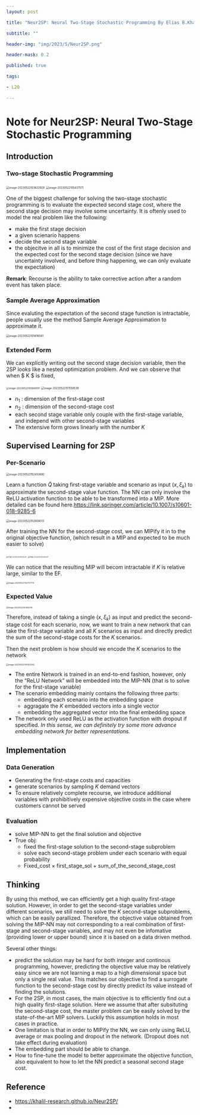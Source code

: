 ```yaml
---
layout: post

title: "Neur2SP: Neural Two-Stage Stochastic Programming By Elias B.Khalil"

subtitle: ""

header-img: "img/2023/5/Neur2SP.png"

header-mask: 0.2

published: true

tags:

- L20

---
```


# Note for Neur2SP: Neural Two-Stage Stochastic Programming

## Introduction

### Two-stage Stochastic Programming 

<img src="https://github.com/xiong-p/xiong-p.github.io/raw/master/_posts/2023/5/Neur2SP/assets/image-20230522103622929.png" alt="image-20230522103622929" style="zoom:50%;" />

<img src="https://github.com/xiong-p/xiong-p.github.io/raw/master/_posts/2023/5/Neur2SP/assets/image-20230522105437571.png" alt="image-20230522105437571" style="zoom:50%;" />

One of the biggest challenge for solving the two-stage stochastic programming is to evaluate the expected second stage cost, where the second stage decision may involve some uncertainty. It is oftenly used to model the real problem like the following:

- make the first stage decision
- a given scienario happens
- decide the second stage variable
- the objecitve in all is to minimize the cost of the first stage decision and the expected cost for the second stage decision (since we have uncertainty involved, and before thing happening, we can only evaluate the expectation)

**Remark**: Recourse is the ability to take corrective action after a random event has taken place.

### Sample Average Approximation

Since evaluting the expectation of the second stage function is intractable, people usually use the method Sample Average Approximation to approximate it.

<img src="https://github.com/xiong-p/xiong-p.github.io/raw/master/_posts/2023/5/Neur2SP/assets/image-20230522105616541.png" alt="image-20230522105616541" style="zoom:50%;" />

### Extended Form

We can explicitly writing out the second stage decision variable, then the 2SP looks like a nested optimization problem. And we can observe that when $ K $ is fixed, 

<img src="https://github.com/xiong-p/xiong-p.github.io/raw/master/_posts/2023/5/Neur2SP/assets/image-20230522105848191.png" alt="image-20230522105848191" style="zoom:45%;" />

<img src="https://github.com/xiong-p/xiong-p.github.io/raw/master/_posts/2023/5/Neur2SP/assets/image-20230522151559539.png" alt="image-20230522151559539" style="zoom:50%;" />

- $n_1$ : dimension of the first-stage cost
- $n_2$ : dimension of the second-stage cost
- each second stage variable only couple with the first-stage variable, and independ with other second-stage variables
- The extensive form grows linearly with the number $K$

## Supervised Learning for 2SP

### Per-Scenario

<img src="https://github.com/xiong-p/xiong-p.github.io/raw/master/_posts/2023/5/Neur2SP/assets/image-20230522152453692.png" alt="image-20230522152453692" style="zoom:50%;" />

Learn a function $\tilde{Q}$ taking first-stage variable and scenario as input $(x, \xi_k)$ to approximate the second-stage value function. The NN can only involve the ReLU activation function to be able to be transformed into a MIP. More detailed can be found here.https://link.springer.com/article/10.1007/s10601-018-9285-6

<img src="https://github.com/xiong-p/xiong-p.github.io/raw/master/_posts/2023/5/Neur2SP/assets/image-20230522152809013.png" alt="image-20230522152809013" style="zoom:50%;" />

After training the NN for the second-stage cost, we can MIPify it in to the original objective function, (which result in a MIP and expected to be much easier to solve)

<img src="https://github.com/xiong-p/xiong-p.github.io/raw/master/_posts/2023/5/Neur2SP/assets/image-20230522152925341.png" alt="image-20230522152925341" style="zoom:27%;" />

<img src="https://github.com/xiong-p/xiong-p.github.io/raw/master/_posts/2023/5/Neur2SP/assets/image-20230522153505597.png" alt="image-20230522153505597" style="zoom:27%;" />

We can notice that the resulting MIP will becom intractable if $K$ is relative large, similar to the EF.

<img src="https://github.com/xiong-p/xiong-p.github.io/raw/master/_posts/2023/5/Neur2SP/assets/image-20230522153757774.png" alt="image-20230522153757774" style="zoom:37%;" />

### Expected Value

<img src="https://github.com/xiong-p/xiong-p.github.io/raw/master/_posts/2023/5/Neur2SP/assets/image-20230522153905415.png" alt="image-20230522153905415" style="zoom:35%;" />

Therefore, instead of taking a single $(x, \xi_k)$ as input and predict the second-stage cost for each scenario, now, we want to train a new network that can take the first-stage variable and all $K$ scenarios as input and directly predict the sum of the second-stage costs for the $K$ scenarios. 

Then the next problem is how should we encode the $K$ scenarios to the network

<img src="https://github.com/xiong-p/xiong-p.github.io/raw/master/_posts/2023/5/Neur2SP/assets/image-20230522154352542.png" alt="image-20230522154352542" style="zoom:37%;" />

- The entire Network is trained in an end-to-end fashion, however, only the “ReLU Network” will be embedded into the MIP-NN (that is to solve for the first-stage variable)
- The scenario embedding mainly contains the following three parts:
  - embedding each scenario into the embedding space 
  - aggragate the $K$ embedded vectors into a single vector
  - embedding the aggregated vector into the final embedding space
- The network only used ReLU as the activation function with dropout if specified. *In this sense, we can definitely try some more advance embedding network for better representations.*

## Implementation

### Data Generation

- Generating the first-stage costs and capacities
- generate scenarios by sampling $K$ demand vectors
- To ensure relatively complete recourse, we introduce additional variables with prohibitively expensive objective costs in the case where customers cannot be served

### Evaluation

- solve MIP-NN to get the final solution and objective
- True obj: 
  - fixed the first-stage solution to the second-stage subproblem
  - solve each second-stage problem under each scenario with equal probability
  - Fixed_cost $\times$ first_stage_sol + sum_of_the_second_stage_cost

## Thinking

By using this method, we can efficiently get a high quality first-stage solution. However, in order to get the second-stage variables under different scenarios, we still need to solve the $K$ second-stage subproblems, which can be easily parallized. Therefore, the objective value obtained from solving the MIP-NN may not corresponding to a real combination of first-stage and second-stage variables, and may not even be infomative (providing lower or upper bound) since it is based on a data driven method. 

Several other things:

- predict the solution may be hard for both integer and continous programming, however, predicting the objective value may be relatively easy since we are not learning a map to a high dimensional space but only a single real value. This matches our objective to find a surrogate function to the second-stage cost by directly predict its value instead of finding the solutions. 
- For the 2SP, in most cases, the main objective is to efficiently find out a high quality first-stage solution. Here we assume that after subsituting the second-stage cost, the master problem can be easily solved by the state-of-the-art MIP solvers. Luckily this assumption holds in most cases in practice.
- One limitation is that in order to MIPify the NN, we can only using ReLU, average or max pooling and dropout in the network. (Dropout does not take effect during evaluation)
- The embedding part should be able to change. 
- How to fine-tune the model to better approximate the objective function, also equivalent to how to let the NN predict a seasonal second stage cost. 

## Reference

- https://khalil-research.github.io/Neur2SP/
- 